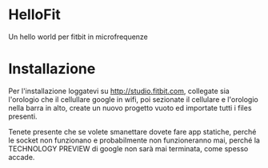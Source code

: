 # HelloFit
Un hello world per fitbit in microfrequenze

# Installazione
Per l'installazione loggatevi su http://studio.fitbit.com, collegate sia l'orologio che il cellullare google in wifi, poi sezionate il cellulare e l'orologio nella barra in alto, create un nuovo progetto vuoto ed importate tutti i files presenti.

Tenete presente che se volete smanettare dovete fare app statiche, perché le socket non funzionano e probabilmente non funzioneranno mai, perché la TECHNOLOGY PREVIEW di google non sarà mai terminata, come spesso accade.
